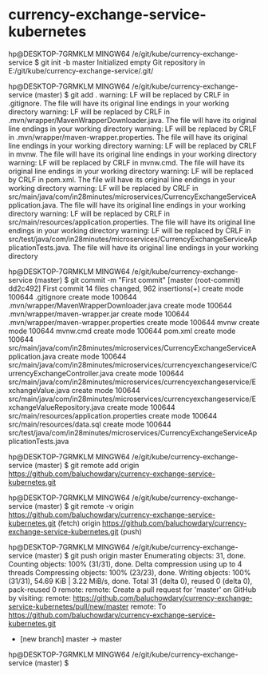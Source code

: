 # currency-exchange-service-kubernetes

hp@DESKTOP-7GRMKLM MINGW64 /e/git/kube/currency-exchange-service
$ git init -b master
Initialized empty Git repository in E:/git/kube/currency-exchange-service/.git/

hp@DESKTOP-7GRMKLM MINGW64 /e/git/kube/currency-exchange-service (master)
$ git add .
warning: LF will be replaced by CRLF in .gitignore.
The file will have its original line endings in your working directory
warning: LF will be replaced by CRLF in .mvn/wrapper/MavenWrapperDownloader.java.
The file will have its original line endings in your working directory
warning: LF will be replaced by CRLF in .mvn/wrapper/maven-wrapper.properties.
The file will have its original line endings in your working directory
warning: LF will be replaced by CRLF in mvnw.
The file will have its original line endings in your working directory
warning: LF will be replaced by CRLF in mvnw.cmd.
The file will have its original line endings in your working directory
warning: LF will be replaced by CRLF in pom.xml.
The file will have its original line endings in your working directory
warning: LF will be replaced by CRLF in src/main/java/com/in28minutes/microservices/CurrencyExchangeServiceApplication.java.
The file will have its original line endings in your working directory
warning: LF will be replaced by CRLF in src/main/resources/application.properties.
The file will have its original line endings in your working directory
warning: LF will be replaced by CRLF in src/test/java/com/in28minutes/microservices/CurrencyExchangeServiceApplicationTests.java.
The file will have its original line endings in your working directory

hp@DESKTOP-7GRMKLM MINGW64 /e/git/kube/currency-exchange-service (master)
$ git commit -m "First commit"
[master (root-commit) dd2c492] First commit
 14 files changed, 962 insertions(+)
 create mode 100644 .gitignore
 create mode 100644 .mvn/wrapper/MavenWrapperDownloader.java
 create mode 100644 .mvn/wrapper/maven-wrapper.jar
 create mode 100644 .mvn/wrapper/maven-wrapper.properties
 create mode 100644 mvnw
 create mode 100644 mvnw.cmd
 create mode 100644 pom.xml
 create mode 100644 src/main/java/com/in28minutes/microservices/CurrencyExchangeServiceApplication.java
 create mode 100644 src/main/java/com/in28minutes/microservices/currencyexchangeservice/CurrencyExchangeController.java
 create mode 100644 src/main/java/com/in28minutes/microservices/currencyexchangeservice/ExchangeValue.java
 create mode 100644 src/main/java/com/in28minutes/microservices/currencyexchangeservice/ExchangeValueRepository.java
 create mode 100644 src/main/resources/application.properties
 create mode 100644 src/main/resources/data.sql
 create mode 100644 src/test/java/com/in28minutes/microservices/CurrencyExchangeServiceApplicationTests.java

hp@DESKTOP-7GRMKLM MINGW64 /e/git/kube/currency-exchange-service (master)
$ git remote add origin  https://github.com/baluchowdary/currency-exchange-service-kubernetes.git

hp@DESKTOP-7GRMKLM MINGW64 /e/git/kube/currency-exchange-service (master)
$ git remote -v
origin  https://github.com/baluchowdary/currency-exchange-service-kubernetes.git (fetch)
origin  https://github.com/baluchowdary/currency-exchange-service-kubernetes.git (push)

hp@DESKTOP-7GRMKLM MINGW64 /e/git/kube/currency-exchange-service (master)
$ git push origin master
Enumerating objects: 31, done.
Counting objects: 100% (31/31), done.
Delta compression using up to 4 threads
Compressing objects: 100% (23/23), done.
Writing objects: 100% (31/31), 54.69 KiB | 3.22 MiB/s, done.
Total 31 (delta 0), reused 0 (delta 0), pack-reused 0
remote:
remote: Create a pull request for 'master' on GitHub by visiting:
remote:      https://github.com/baluchowdary/currency-exchange-service-kubernetes/pull/new/master
remote:
To https://github.com/baluchowdary/currency-exchange-service-kubernetes.git
 * [new branch]      master -> master

hp@DESKTOP-7GRMKLM MINGW64 /e/git/kube/currency-exchange-service (master)
$
